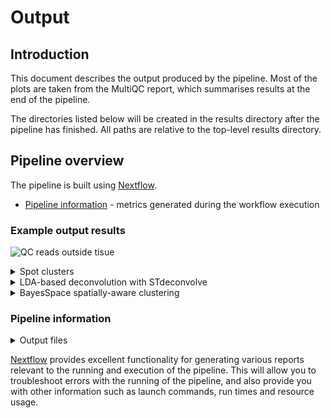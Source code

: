 # Output

## Introduction

This document describes the output produced by the pipeline. Most of the plots are taken from the MultiQC report, which summarises results at the end of the pipeline.

The directories listed below will be created in the results directory after the pipeline has finished. All paths are relative to the top-level results directory.


## Pipeline overview

The pipeline is built using [Nextflow](https://www.nextflow.io/).

* [Pipeline information](#pipeline-information) - metrics generated during the workflow execution

### Example output results

![QC reads outside tisue](images/sm-st_QC_out.png)

<details markdown="1">
<summary>Spot clusters</summary>

![Spot clusters](images/sm-Clusters_scanpy_spatial.png)
![UMAP layout clusters density](images/sm-UMAP_clusters_embedding_density.png)

</details>


<details markdown="1">
<summary>LDA-based deconvolution with STdeconvolve</summary>

![LDA-based deconvolution with STdeconvolve](images/sm-STdeconvolve_st_scatterpies.png)
![LDA topics spatial layout](images/sm-Topics_LDA_spatial.png)
![LDA topics UMAP layout](images/sm-UMAP_LDA_topics.png)
![LDA topics violin plot](images/sm-violin_topics_LDA.png)

</details>


<details markdown="1">
<summary>BayesSpace spatially-aware clustering</summary>

![BayesSpace enhanced spatial clusters](images/sm-st_bayes_clusters.png)
![BayesSpace enhanced resolution clusters](images/sm-st_bayes_clusters_enhanced.png)

</details>


### Pipeline information

<details markdown="1">
<summary>Output files</summary>

* `pipeline_info/`
    * Reports generated by Nextflow: `execution_report.html`, `execution_timeline.html`, `execution_trace.txt` and `pipeline_dag.dot`/`pipeline_dag.svg`.
    * Reports generated by the pipeline: `pipeline_report.html`, `pipeline_report.txt` and `software_versions.yml`. The `pipeline_report*` files will only be present if the `--email` / `--email_on_fail` parameter's are used when running the pipeline.
    * Reformatted samplesheet files used as input to the pipeline: `samplesheet.valid.csv`.

</details>

[Nextflow](https://www.nextflow.io/docs/latest/tracing.html) provides excellent functionality for generating various reports relevant to the running and execution of the pipeline. This will allow you to troubleshoot errors with the running of the pipeline, and also provide you with other information such as launch commands, run times and resource usage.
